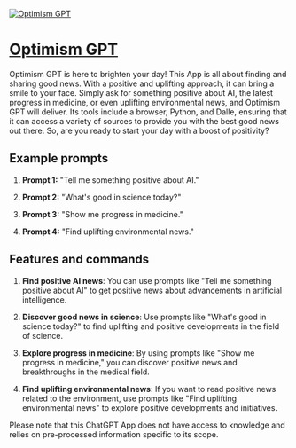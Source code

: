 [![Optimism GPT](https://files.oaiusercontent.com/file-7SzJRW4PUYHkNSwgxsNZOWWD?se=2123-10-17T00%3A06%3A12Z&sp=r&sv=2021-08-06&sr=b&rscc=max-age%3D31536000%2C%20immutable&rscd=attachment%3B%20filename%3Dhobsapriori_simple_linocut_of_the_sun_with_weathered_texture_1db7246a-aa0c-4c63-b12c-513e54e7de8b.png&sig=u5LkuNz/7w1PCv8Ny4UhXDKQ7dqlw5/uasLNf2i%2B0NI%3D)](https://chat.openai.com/g/g-755OTOac7-optimism-gpt)

# [Optimism GPT](https://chat.openai.com/g/g-755OTOac7-optimism-gpt)

Optimism GPT is here to brighten your day! This App is all about finding and sharing good news. With a positive and uplifting approach, it can bring a smile to your face. Simply ask for something positive about AI, the latest progress in medicine, or even uplifting environmental news, and Optimism GPT will deliver. Its tools include a browser, Python, and Dalle, ensuring that it can access a variety of sources to provide you with the best good news out there. So, are you ready to start your day with a boost of positivity?

## Example prompts

1. **Prompt 1:** "Tell me something positive about AI."

2. **Prompt 2:** "What's good in science today?"

3. **Prompt 3:** "Show me progress in medicine."

4. **Prompt 4:** "Find uplifting environmental news."

## Features and commands

1. **Find positive AI news**: You can use prompts like "Tell me something positive about AI" to get positive news about advancements in artificial intelligence.

2. **Discover good news in science**: Use prompts like "What's good in science today?" to find uplifting and positive developments in the field of science.

3. **Explore progress in medicine**: By using prompts like "Show me progress in medicine," you can discover positive news and breakthroughs in the medical field.

4. **Find uplifting environmental news**: If you want to read positive news related to the environment, use prompts like "Find uplifting environmental news" to explore positive developments and initiatives.

Please note that this ChatGPT App does not have access to knowledge and relies on pre-processed information specific to its scope.